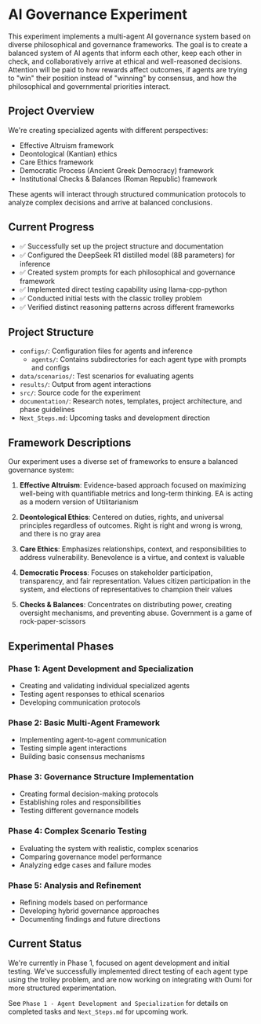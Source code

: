 
# AI Governance Experiment

This experiment implements a multi-agent AI governance system based on diverse philosophical and governance frameworks. The goal is to create a balanced system of AI agents that inform each other, keep each other in check, and collaboratively arrive at ethical and well-reasoned decisions. Attention will be paid to how rewards affect outcomes, if agents are trying to "win" their position instead of "winning" by consensus, and how the philosophical and governmental priorities interact.

## Project Overview

We're creating specialized agents with different perspectives:
- Effective Altruism framework
- Deontological (Kantian) ethics
- Care Ethics framework
- Democratic Process (Ancient Greek Democracy) framework
- Institutional Checks & Balances (Roman Republic) framework

These agents will interact through structured communication protocols to analyze complex decisions and arrive at balanced conclusions.

## Current Progress

- ✅ Successfully set up the project structure and documentation
- ✅ Configured the DeepSeek R1 distilled model (8B parameters) for inference
- ✅ Created system prompts for each philosophical and governance framework
- ✅ Implemented direct testing capability using llama-cpp-python
- ✅ Conducted initial tests with the classic trolley problem
- ✅ Verified distinct reasoning patterns across different frameworks

## Project Structure

- `configs/`: Configuration files for agents and inference
  - `agents/`: Contains subdirectories for each agent type with prompts and configs
- `data/scenarios/`: Test scenarios for evaluating agents
- `results/`: Output from agent interactions
- `src/`: Source code for the experiment
- `documentation/`: Research notes, templates, project architecture, and phase guidelines
- `Next_Steps.md`: Upcoming tasks and development direction

## Framework Descriptions

Our experiment uses a diverse set of frameworks to ensure a balanced governance system:

1. **Effective Altruism**: Evidence-based approach focused on maximizing well-being with quantifiable metrics and long-term thinking. EA is acting as a modern version of Utilitarianism

2. **Deontological Ethics**: Centered on duties, rights, and universal principles regardless of outcomes. Right is right and wrong is wrong, and there is no gray area

3. **Care Ethics**: Emphasizes relationships, context, and responsibilities to address vulnerability. Benevolence is a virtue, and context is valuable

4. **Democratic Process**: Focuses on stakeholder participation, transparency, and fair representation. Values citizen participation in the system, and elections of representatives to champion their values

5. **Checks & Balances**: Concentrates on distributing power, creating oversight mechanisms, and preventing abuse. Government is a game of rock-paper-scissors

## Experimental Phases

### Phase 1: Agent Development and Specialization
- Creating and validating individual specialized agents
- Testing agent responses to ethical scenarios
- Developing communication protocols

### Phase 2: Basic Multi-Agent Framework
- Implementing agent-to-agent communication
- Testing simple agent interactions
- Building basic consensus mechanisms

### Phase 3: Governance Structure Implementation
- Creating formal decision-making protocols
- Establishing roles and responsibilities
- Testing different governance models

### Phase 4: Complex Scenario Testing
- Evaluating the system with realistic, complex scenarios
- Comparing governance model performance
- Analyzing edge cases and failure modes

### Phase 5: Analysis and Refinement
- Refining models based on performance
- Developing hybrid governance approaches
- Documenting findings and future directions

## Current Status

We're currently in Phase 1, focused on agent development and initial testing. We've successfully implemented direct testing of each agent type using the trolley problem, and are now working on integrating with Oumi for more structured experimentation.

See `Phase 1 - Agent Development and Specialization` for details on completed tasks and `Next_Steps.md` for upcoming work.
```